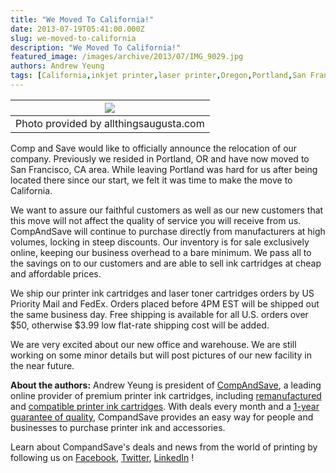 ```yaml
---
title: "We Moved To California!"
date: 2013-07-19T05:41:00.000Z
slug: we-moved-to-california
description: "We Moved To California!"
featured_image: /images/archive/2013/07/IMG_9029.jpg
authors: Andrew Yeung
tags: [California,inkjet printer,laser printer,Oregon,Portland,San Francisco,companies,Comp and Save,ink cartridges]
---
```


| [![](/blog/images/IMG_9029.jpg)](/blog/images/IMG%5F9029.jpg) |
| -------------------------------------------------------- |
| Photo provided by allthingsaugusta.com                   |

Comp and Save would like to officially announce the relocation of our company. Previously we resided in Portland, OR and have now moved to San Francisco, CA area. While leaving Portland was hard for us after being located there since our start, we felt it was time to make the move to California. 

  
We want to assure our faithful customers as well as our new customers that this move will not affect the quality of service you will receive from us. CompAndSave will continue to purchase directly from manufacturers at high volumes, locking in steep discounts. Our inventory is for sale exclusively online, keeping our business overhead to a bare minimum. We pass all to the savings on to our customers and are able to sell ink cartridges at cheap and affordable prices. 

  
We ship our printer ink cartridges and laser toner cartridges orders by US Priority Mail and FedEx. Orders placed before 4PM EST will be shipped out the same business day. Free shipping is available for all U.S. orders over $50, otherwise $3.99 low flat-rate shipping cost will be added.

  
We are very excited about our new office and warehouse. We are still working on some minor details but will post pictures of our new facility in the near future. 

**About the authors:** Andrew Yeung is president of [CompAndSave](https://www.compandsave.com/), a leading online provider of premium printer ink cartridges, including [remanufactured](https://www.compandsave.com/help) and [compatible printer ink cartridges](https://www.compandsave.com/help). With deals every month and a [1-year guarantee of quality](https://www.compandsave.com/help), CompandSave provides an easy way for people and businesses to purchase printer ink and accessories.  
  
Learn about CompandSave's deals and news from the world of printing by following us on [Facebook](https://www.facebook.com/compandsave.ink), [Twitter](https://twitter.com/compandsave), [LinkedIn](https://www.linkedin.com) !